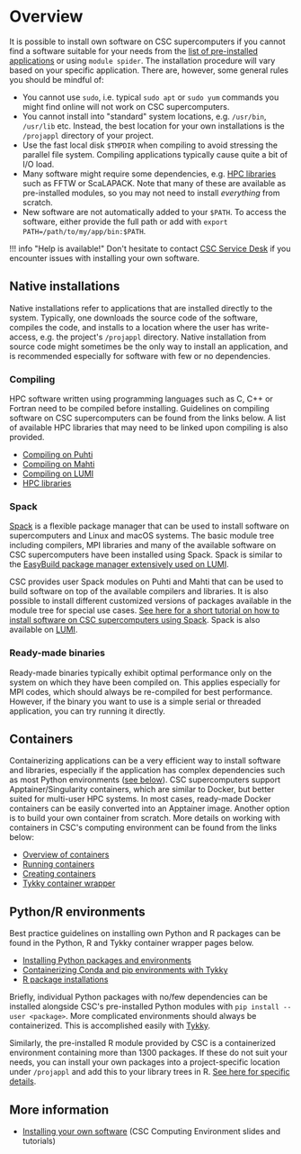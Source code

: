 # Overview

It is possible to install own software on CSC supercomputers if you cannot find a software
suitable for your needs from the [list of pre-installed applications](../apps/index.md)
or using `module spider`. The installation procedure will vary based on your specific
application. There are, however, some general rules you should be mindful of:

- You cannot use `sudo`, i.e. typical `sudo apt` or `sudo yum` commands you might find
  online will not work on CSC supercomputers.
- You cannot install into "standard" system locations, e.g. `/usr/bin`, `/usr/lib` etc.
  Instead, the best location for your own installations is the `/projappl` directory of
  your project.
- Use the fast local disk `$TMPDIR` when compiling to avoid stressing the parallel file
  system. Compiling applications typically cause quite a bit of I/O load.
- Many software might require some dependencies, e.g. [HPC libraries](hpc-libraries.md)
  such as FFTW or ScaLAPACK. Note that many of these are available as pre-installed
  modules, so you may not need to install *everything* from scratch.
- New software are not automatically added to your `$PATH`. To access the software,
  either provide the full path or add with `export PATH=/path/to/my/app/bin:$PATH`.

!!! info "Help is available!"
    Don't hesitate to contact [CSC Service Desk](../support/contact.md) if you
    encounter issues with installing your own software.

## Native installations

Native installations refer to applications that are installed directly to the system.
Typically, one downloads the source code of the software, compiles the code, and installs
to a location where the user has write-access, e.g. the project's `/projappl` directory.
Native installation from source code might sometimes be the only way to install an
application, and is recommended especially for software with few or no dependencies.

### Compiling

HPC software written using programming languages such as C, C++ or Fortran need to be
compiled before installing. Guidelines on compiling software on CSC supercomputers can
be found from the links below. A list of available HPC libraries that may need to be
linked upon compiling is also provided.

- [Compiling on Puhti](compiling-puhti.md)
- [Compiling on Mahti](compiling-mahti.md)
- [Compiling on LUMI](compiling-lumi.md)
- [HPC libraries](hpc-libraries.md)

### Spack

[Spack](https://spack.io) is a flexible package manager that can be used to install
software on supercomputers and Linux and macOS systems. The basic module tree including
compilers, MPI libraries and many of the available software on CSC supercomputers have
been installed using Spack. Spack is similar to the [EasyBuild package manager extensively
used on LUMI](https://docs.lumi-supercomputer.eu/software/installing/easybuild/).

CSC provides user Spack modules on Puhti and Mahti that can be used to build software on top of the
available compilers and libraries. It is also possible to install different customized versions of
packages available in the module tree for special use cases. [See here for a short tutorial on how to
install software on CSC supercomputers using Spack](../support/tutorials/user-spack.md). Spack is
also available on [LUMI](https://docs.lumi-supercomputer.eu/software/installing/spack/).

### Ready-made binaries

Ready-made binaries typically exhibit optimal performance only on the system on which
they have been compiled on. This applies especially for MPI codes, which should always
be re-compiled for best performance. However, if the binary you want to use is a simple
serial or threaded application, you can try running it directly.

## Containers

Containerizing applications can be a very efficient way to install software and libraries,
especially if the application has complex dependencies such as most Python environments
([see below](#pythonr-environments)). CSC supercomputers support Apptainer/Singularity
containers, which are similar to Docker, but better suited for multi-user HPC systems. In
most cases, ready-made Docker containers can be easily converted into an Apptainer image.
Another option is to build your own container from scratch. More details on working with
containers in CSC's computing environment can be found from the links below:

- [Overview of containers](containers/overview.md)
- [Running containers](containers/run-existing.md)
- [Creating containers](containers/creating.md)
- [Tykky container wrapper](containers/tykky.md)

## Python/R environments

Best practice guidelines on installing own Python and R packages can be found in
the Python, R and Tykky container wrapper pages below.

- [Installing Python packages and environments](../apps/python.md)
- [Containerizing Conda and pip environments with Tykky](containers/tykky.md)
- [R package installations](../apps/r-env.md#r-package-installations)

Briefly, individual Python packages with no/few dependencies can be installed
alongside CSC's pre-installed Python modules with `pip install --user <package>`.
More complicated environments should always be containerized. This is accomplished
easily with [Tykky](containers/tykky.md).

Similarly, the pre-installed R module provided by CSC is a containerized environment
containing more than 1300 packages. If these do not suit your needs, you can install your
own packages into a project-specific location under `/projappl` and add this to your library
trees in R. [See here for specific details](../apps/r-env.md#r-package-installations).

## More information

- [Installing your own software](https://csc-training.github.io/csc-env-eff/#8-installing-your-own-software)
  (CSC Computing Environment slides and tutorials)

